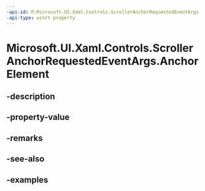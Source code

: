 ```yaml
---
-api-id: P:Microsoft.UI.Xaml.Controls.ScrollerAnchorRequestedEventArgs.AnchorElement
-api-type: winrt property
---
```


# Microsoft.UI.Xaml.Controls.ScrollerAnchorRequestedEventArgs.AnchorElement

<!--
public Microsoft.UI.Xaml.UIElement AnchorElement { get; set; }
-->


## -description

## -property-value

## -remarks

## -see-also

## -examples


